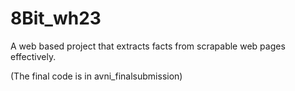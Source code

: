 # 8Bit_wh23
A web based project that extracts facts from scrapable web pages effectively.


(The final code is in avni_finalsubmission)

